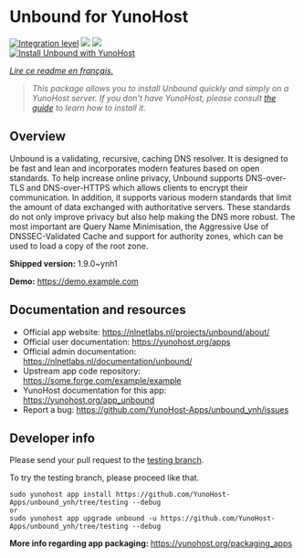 <!--
N.B.: This README was automatically generated by https://github.com/YunoHost/apps/tree/master/tools/README-generator
It shall NOT be edited by hand.
-->

# Unbound for YunoHost

[![Integration level](https://dash.yunohost.org/integration/unbound.svg)](https://dash.yunohost.org/appci/app/unbound) ![](https://ci-apps.yunohost.org/ci/badges/unbound.status.svg) ![](https://ci-apps.yunohost.org/ci/badges/unbound.maintain.svg)  
[![Install Unbound with YunoHost](https://install-app.yunohost.org/install-with-yunohost.svg)](https://install-app.yunohost.org/?app=unbound)

*[Lire ce readme en français.](./README_fr.md)*

> *This package allows you to install Unbound quickly and simply on a YunoHost server.
If you don't have YunoHost, please consult [the guide](https://yunohost.org/#/install) to learn how to install it.*

## Overview

Unbound is a validating, recursive, caching DNS resolver. It is designed to be fast and lean and incorporates modern features based on open standards.
To help increase online privacy, Unbound supports DNS-over-TLS and DNS-over-HTTPS which allows clients to encrypt their communication. In addition, it supports various modern standards that limit the amount of data exchanged with authoritative servers. These standards do not only improve privacy but also help making the DNS more robust. The most important are Query Name Minimisation, the Aggressive Use of DNSSEC-Validated Cache and support for authority zones, which can be used to load a copy of the root zone.

**Shipped version:** 1.9.0~ynh1

**Demo:** https://demo.example.com

## Documentation and resources

* Official app website: https://nlnetlabs.nl/projects/unbound/about/
* Official user documentation: https://yunohost.org/apps
* Official admin documentation: https://nlnetlabs.nl/documentation/unbound/
* Upstream app code repository: https://some.forge.com/example/example
* YunoHost documentation for this app: https://yunohost.org/app_unbound
* Report a bug: https://github.com/YunoHost-Apps/unbound_ynh/issues

## Developer info

Please send your pull request to the [testing branch](https://github.com/YunoHost-Apps/unbound_ynh/tree/testing).

To try the testing branch, please proceed like that.
```
sudo yunohost app install https://github.com/YunoHost-Apps/unbound_ynh/tree/testing --debug
or
sudo yunohost app upgrade unbound -u https://github.com/YunoHost-Apps/unbound_ynh/tree/testing --debug
```

**More info regarding app packaging:** https://yunohost.org/packaging_apps